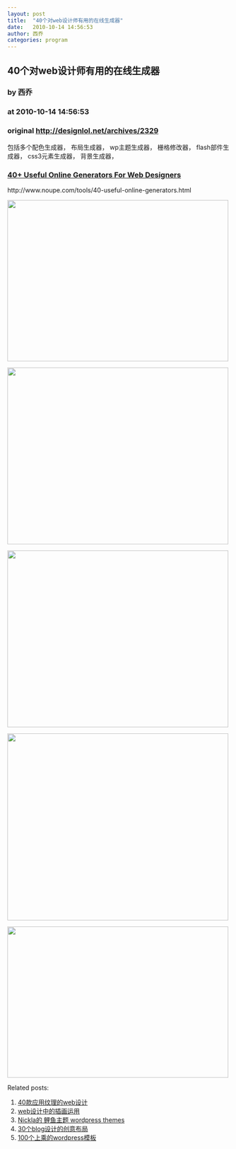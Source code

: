 ```yaml
---
layout: post
title:  "40个对web设计师有用的在线生成器"
date:   2010-10-14 14:56:53
author: 西乔
categories: program
---
```


## 40个对web设计师有用的在线生成器
### by 西乔
### at 2010-10-14 14:56:53
### original <http://designlol.net/archives/2329>

<p>包括多个配色生成器， 布局生成器， wp主题生成器， 栅格修改器， flash部件生成器， css3元素生成器， 背景生成器，</p>
<h3><a href="http://www.noupe.com/tools/40-useful-online-generators.html">40+ Useful Online Generators For Web Designers</a></h3>
<p>http://www.noupe.com/tools/40-useful-online-generators.html</p>
<p><a href="http://www.noupe.com/tools/40-useful-online-generators.html"><img src="http://www.designlol.net/wp-content/uploads/2010/10/kuler.jpg" alt="" width="500" height="365"></a></p>
<p><a href="http://www.noupe.com/tools/40-useful-online-generators.html"><img src="http://www.designlol.net/wp-content/uploads/2010/10/gridsystemgenerator.jpg" alt="" width="500" height="400"></a></p>
<p><a href="http://www.noupe.com/tools/40-useful-online-generators.html"><img src="http://www.designlol.net/wp-content/uploads/2010/10/wpthemegenerator.jpg" alt="" width="500" height="400"></a></p>
<p><a href="http://www.noupe.com/tools/40-useful-online-generators.html"><img src="http://www.designlol.net/wp-content/uploads/2010/10/cssmenugenerator.jpg" alt="" width="500" height="423"></a></p>
<p><a href="http://www.noupe.com/tools/40-useful-online-generators.html"><img src="http://www.designlol.net/wp-content/uploads/2010/10/css30maker.jpg" alt="" width="500" height="342"></a><a href="http://www.noupe.com/tools/40-useful-online-generators.html"> </a></p>


<p>Related posts:<ol><li><a href="http://designlol.net/archives/797" rel="bookmark" title="Permanent Link: 40款应用纹理的web设计">40款应用纹理的web设计</a></li>
<li><a href="http://designlol.net/archives/1844" rel="bookmark" title="Permanent Link: web设计中的插画运用">web设计中的插画运用</a></li>
<li><a href="http://designlol.net/archives/910" rel="bookmark" title="Permanent Link: Nickla的 鲤鱼主题 wordpress themes">Nickla的 鲤鱼主题 wordpress themes</a></li>
<li><a href="http://designlol.net/archives/845" rel="bookmark" title="Permanent Link: 30个blog设计的创意布局">30个blog设计的创意布局</a></li>
<li><a href="http://designlol.net/archives/805" rel="bookmark" title="Permanent Link: 100个上乘的wordpress模板">100个上乘的wordpress模板</a></li>
</ol></p>